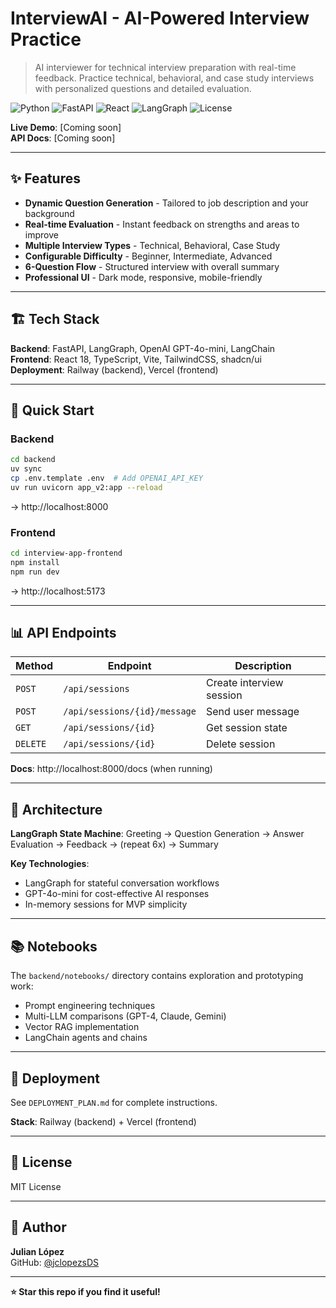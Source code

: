# InterviewAI - AI-Powered Interview Practice

> AI interviewer for technical interview preparation with real-time feedback. Practice technical, behavioral, and case study interviews with personalized questions and detailed evaluation.

![Python](https://img.shields.io/badge/Python-3.10+-blue.svg)
![FastAPI](https://img.shields.io/badge/FastAPI-0.104+-green.svg)
![React](https://img.shields.io/badge/React-18.3-blue.svg)
![LangGraph](https://img.shields.io/badge/LangGraph-AI%20Orchestration-purple.svg)
![License](https://img.shields.io/badge/License-MIT-green.svg)

**Live Demo**: [Coming soon]  
**API Docs**: [Coming soon]

---

## ✨ Features

- **Dynamic Question Generation** - Tailored to job description and your background
- **Real-time Evaluation** - Instant feedback on strengths and areas to improve
- **Multiple Interview Types** - Technical, Behavioral, Case Study
- **Configurable Difficulty** - Beginner, Intermediate, Advanced
- **6-Question Flow** - Structured interview with overall summary
- **Professional UI** - Dark mode, responsive, mobile-friendly

---

## 🏗️ Tech Stack

**Backend**: FastAPI, LangGraph, OpenAI GPT-4o-mini, LangChain  
**Frontend**: React 18, TypeScript, Vite, TailwindCSS, shadcn/ui  
**Deployment**: Railway (backend), Vercel (frontend)

---

## 🚀 Quick Start

### Backend
```bash
cd backend
uv sync
cp .env.template .env  # Add OPENAI_API_KEY
uv run uvicorn app_v2:app --reload
```
→ http://localhost:8000

### Frontend
```bash
cd interview-app-frontend
npm install
npm run dev
```
→ http://localhost:5173

---

## 📊 API Endpoints

| Method | Endpoint | Description |
|--------|----------|-------------|
| `POST` | `/api/sessions` | Create interview session |
| `POST` | `/api/sessions/{id}/message` | Send user message |
| `GET` | `/api/sessions/{id}` | Get session state |
| `DELETE` | `/api/sessions/{id}` | Delete session |

**Docs**: http://localhost:8000/docs (when running)

---

## 🎨 Architecture

**LangGraph State Machine**: Greeting → Question Generation → Answer Evaluation → Feedback → (repeat 6x) → Summary

**Key Technologies**:
- LangGraph for stateful conversation workflows
- GPT-4o-mini for cost-effective AI responses
- In-memory sessions for MVP simplicity

---

## 📚 Notebooks

The `backend/notebooks/` directory contains exploration and prototyping work:
- Prompt engineering techniques
- Multi-LLM comparisons (GPT-4, Claude, Gemini)
- Vector RAG implementation
- LangChain agents and chains

---

## 🚢 Deployment

See `DEPLOYMENT_PLAN.md` for complete instructions.

**Stack**: Railway (backend) + Vercel (frontend)

---

## 📄 License

MIT License

---

## 👤 Author

**Julian López**  
GitHub: [@jclopezsDS](https://github.com/jclopezsDS)

---

**⭐ Star this repo if you find it useful!**
